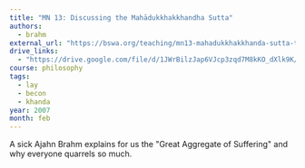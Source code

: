 ```yaml
---
title: "MN 13: Discussing the Mahādukkhakkhandha Sutta"
authors:
  - brahm
external_url: "https://bswa.org/teaching/mn13-mahadukkhakkhanda-sutta-the-greater-discourse-on-the-mass-of-suffering-with-ajahn-brahm/"
drive_links:
  - "https://drive.google.com/file/d/1JWrBilzJap6VJcp3zqd7M8kKO_dXlk9K/view?usp=drivesdk"
course: philosophy
tags:
  - lay
  - becon
  - khanda
year: 2007
month: feb
---
```


A sick Ajahn Brahm explains for us the "Great Aggregate of Suffering" and why everyone quarrels so much.
